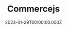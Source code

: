 ---
title: Commercejs
website: https://commercejs.com/
description: Commerce.js is a Headless commerce engine that gives businesses the freedom to innovate and grow.
tool: ["Commerce"]
date: 2023-01-29T00:00:00.000Z
draft: false
---